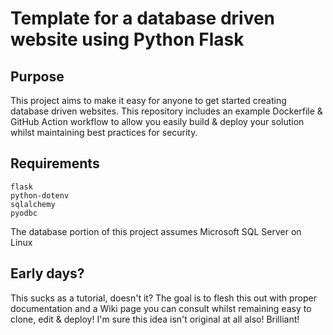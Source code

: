 # Template for a database driven website using Python Flask
## Purpose

This project aims to make it easy for anyone to get started creating database driven websites. This repository includes an example Dockerfile & GitHub Action workflow to allow you easily build & deploy your solution whilst maintaining best practices for security.


## Requirements
```
flask
python-dotenv
sqlalchemy
pyodbc
```

The database portion of this project assumes Microsoft SQL Server on Linux

## Early days?

This sucks as a tutorial, doesn't it? The goal is to flesh this out with proper documentation and a Wiki page you can consult whilst remaining easy to clone, edit & deploy! I'm sure this idea isn't original at all also! Brilliant!
